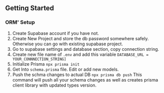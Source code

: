## Getting Started

<!--- Please follow the instructions below and provide as much useful information as possible. -->

### ORM' Setup

1. Create Supabase account if you have not.
2. Create New Project and store the db password somewhere safely. Otherwise you can go with existing supabase project.
3. Go to supabase settings and database section, copy connection string.
4. Create new file name of `.env` and add this variable
   `DATABASE_URL = YOUR_CONNNECTION_STRING]`
5. Initialize Prisma
   `npx prisma init`
6. Get Into `schema.prisma` file. Edit or add new models.
7. Push the schma changes to actual DB
   `npx prisma db push`
   This command will push all your schema changes as well as creates prisma client library with updated types version.
